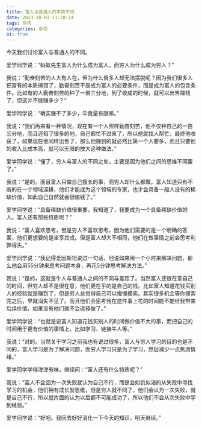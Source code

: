```yaml
---
title: 富人与普通人的本质不同
date: 2023-10-01 11:28:14
tags: 杂项
categories: 杂项
ai: true
---
```


今天我们讨论富人与普通人的不同。



爱学同学说：“蚂蚁先生富人为什么成为富人，而穷人为什么成为穷人？”



我说：“勤奋刻苦的人大有人在，但为什么很多人却无法摆脱呢？因为我们很多人把富有的本质搞错了，勤奋刻苦不是成为富人的必要条件，而是成为富人的包含条件。比如有的人勤奋刻苦的种了一亩三分地，到了收成的时候，就可以出售赚钱了，但这并不能赚多少？”



爱学同学说：“确实赚不了多少，毕竟量有限嘛。”



我说：“我们再来看一种情况，现在有一个人照样勤奋刻苦，他不仅种自己的一亩三分地，而且还租了很多的地，自己都忙不过来了，所以他就找人帮忙，最终他收获了，如果现在他同样出售了，那么他赚到的就必然比第一个人要多，而且只要他的收入比成本高，就可以无限的放大这种做法。”



爱学同学说：“懂了，穷人与富人的不同之处，主要是因为他们之间的思维不同罢了。”



我说：“是的。而且富人只做自己擅长的事，而穷人却什么都做。富人知道只有不断的在一个领域深耕，他们才能成为这个领域的专家，也才会具备一般人没有的稀缺价值，如此自己自然就会很值钱了。”



爱学同学说：“具备稀缺价值很重要，我知道了，我要成为一个具备稀缺价值的人。富人还有那些特质呢？”



我说：“富人喜欢思考，但是穷人不喜欢思考，因为他们需要的是一个明确的答案，他们更想要的是坐享其成。但是富人却大不相同，他们在做事情之前会思考利弊得失。”



爱学同学说：“我记得爱因斯坦说过一句话，他说如果用一个小时来解决问题，那么他会用55分钟来思考问题本身，再花5分钟思考解决方法。”



我说：“是的，这就是牛人与普通人之间的不同与差距了。当然富人还很在意自己的时间，但穷人却不是很在意，他们更在乎的是自己的钱。比如富人知道花钱买别人的经验就是赚到了，但是穷人总觉得自己可以慢慢摸索。其实很多机会等你摸索完之后，早就消失不见了。而且他们会思考我在这件事上花的时间能不能给我带来后续价值，如果没有他们就不会选择做了。”



爱学同学说：“也就是说富人知道花钱买别人的时间做价值不大的事，而把自己的时间用于更有价值的事情上。比如学习、链接牛人等。”



我说：“对的。当然关于学习之前我也有说过很多，富人与穷人学习的目的也是不同的，富人学习是为了解决问题，而穷人学习只是为了学习，然后减少一点焦虑情绪。”



爱学同学学得津津有味，继续问：“富人还有什么特质呢？”



我说：“富人不会因为一次失败就认为自己不行，而是会如饥似渴的从失败中寻找学习的机会，他们拥有成长型思维，但是穷人就不同了，他们会认为一次失败，就是自己不行，所以就片面的认为以后都不可能成功了，所以他们不会从次失败中学到经验。”



爱学同学说：“好吧。我回去好好消化一下今天的知识，明天继续。”